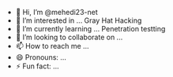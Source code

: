 - 👋 Hi, I’m @mehedi23-net
- 👀 I’m interested in ... Gray Hat Hacking
- 🌱 I’m currently learning ... Penetration testting
- 💞️ I’m looking to collaborate on ...
- 📫 How to reach me ...
- 😄 Pronouns: ...
- ⚡ Fun fact: ...

<!---
mehedi23-net/mehedi23-net is a ✨ special ✨ repository because its `README.md` (this file) appears on your GitHub profile.
You can click the Preview link to take a look at your changes.
--->
